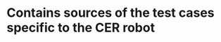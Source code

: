 Contains sources of the test cases specific to the CER robot
============================================================

